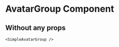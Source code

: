 <script setup lang="ts">
import {SimpleAvatarGroup} from 'simple-ui-vue'
</script>

# AvatarGroup Component

## Without any props

<SimpleAvatarGroup/>

```vue
<SimpleAvatarGroup />
```